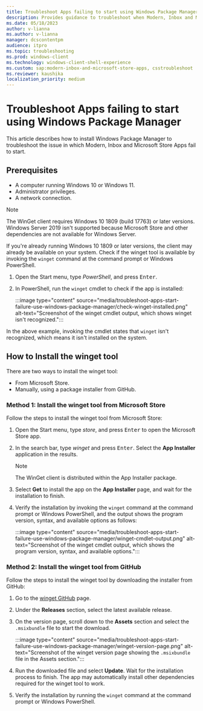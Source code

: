 ```yaml
---
title: Troubleshoot Apps failing to start using Windows Package Manager
description: Provides guidance to troubleshoot when Modern, Inbox and Microsoft Store Apps fail to start.
ms.date: 05/18/2023
author: v-lianna
ms.author: v-lianna
manager: dcscontentpm
audience: itpro
ms.topic: troubleshooting
ms.prod: windows-client
ms.technology: windows-client-shell-experience
ms.custom: sap:modern-inbox-and-microsoft-store-apps, csstroubleshoot
ms.reviewer: kaushika
localization_priority: medium
---
```

# Troubleshoot Apps failing to start using Windows Package Manager

This article describes how to install Windows Package Manager to troubleshoot the issue in which Modern, Inbox and Microsoft Store Apps fail to start.

## Prerequisites

- A computer running Windows 10 or Windows 11.
- Administrator privileges.
- A network connection.

> [!NOTE]
> The WinGet client requires Windows 10 1809 (build 17763) or later versions. Windows Server 2019 isn't supported because Microsoft Store and other dependencies are not available for Windows Server.

If you're already running Windows 10 1809 or later versions, the client may already be available on your system. Check if the winget tool is available by invoking the `winget` command at the command prompt or Windows PowerShell.

1. Open the Start menu, type *PowerShell*, and press <kbd>Enter</kbd>.
2. In PowerShell, run the `winget` cmdlet to check if the app is installed:

    :::image type="content" source="media/troubleshoot-apps-start-failure-use-windows-package-manager/check-winget-installed.png" alt-text="Screenshot of the winget cmdlet output, which shows winget isn't recognized.":::

In the above example, invoking the cmdlet states that `winget` isn't recognized, which means it isn't installed on the system.

## How to Install the winget tool

There are two ways to install the winget tool:

- From Microsoft Store.
- Manually, using a package installer from GitHub.

### Method 1: Install the winget tool from Microsoft Store

Follow the steps to install the winget tool from Microsoft Store:

1. Open the Start menu, type *store*, and press <kbd>Enter</kbd> to open the Microsoft Store app.
2. In the search bar, type *winget* and press <kbd>Enter</kbd>. Select the **App Installer** application in the results.

    > [!NOTE]
    > The WinGet client is distributed within the App Installer package.

3. Select **Get** to install the app on the **App Installer** page, and wait for the installation to finish.
4. Verify the installation by invoking the `winget` command at the command prompt or Windows PowerShell, and the output shows the program version, syntax, and available options as follows:

    :::image type="content" source="media/troubleshoot-apps-start-failure-use-windows-package-manager/winget-cmdlet-output.png" alt-text="Screenshot of the winget cmdlet output, which shows the program version, syntax, and available options.":::

### Method 2: Install the winget tool from GitHub

Follow the steps to install the winget tool by downloading the installer from GitHub:

1. Go to the [winget GitHub](https://github.com/microsoft/winget-cli) page.
2. Under the **Releases** section, select the latest available release.
3. On the version page, scroll down to the **Assets** section and select the `.msixbundle` file to start the download.

    :::image type="content" source="media/troubleshoot-apps-start-failure-use-windows-package-manager/winget-version-page.png" alt-text="Screenshot of the winget version page showing the `.msixbundle` file in the Assets section.":::

4. Run the downloaded file and select **Update**. Wait for the installation process to finish. The app may automatically install other dependencies required for the winget tool to work.
5. Verify the installation by running the `winget` command at the command prompt or Windows PowerShell.
